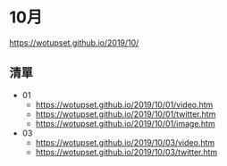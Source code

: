 # 10月
https://wotupset.github.io/2019/10/
## 清單
+ 01
  + https://wotupset.github.io/2019/10/01/video.htm 
  + https://wotupset.github.io/2019/10/01/twitter.htm  
  + https://wotupset.github.io/2019/10/01/image.htm 
+ 03
  + https://wotupset.github.io/2019/10/03/video.htm 
  + https://wotupset.github.io/2019/10/03/twitter.htm  

